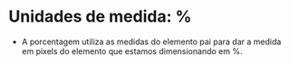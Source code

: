 # Unidades de medida: %
- A porcentagem utiliza as medidas do elemento pai para dar a medida em pixels do elemento que estamos dimensionando em %.

